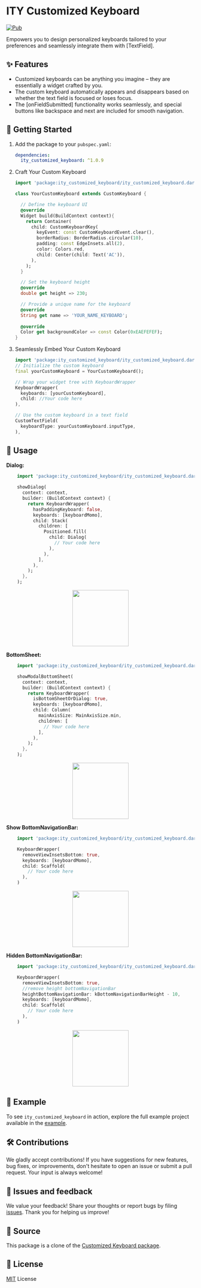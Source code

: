 # ITY Customized Keyboard

[![Pub](https://img.shields.io/pub/v/ity_customized_keyboard.svg)](https://pub.dev/packages/ity_customized_keyboard)

Empowers you to design personalized keyboards tailored to your preferences and seamlessly integrate them with [TextField].

## ✨ Features

- Customized keyboards can be anything you imagine – they are essentially a widget crafted by you.
- The custom keyboard automatically appears and disappears based on whether the text field is
  focused or loses focus.
- The [onFieldSubmitted] functionality works seamlessly, and special buttons like backspace and next
  are included for smooth navigation.

## 🚀 Getting Started

1. Add the package to your `pubspec.yaml`:

   ```yaml
   dependencies:
     ity_customized_keyboard: ^1.0.9
   ```
2. Craft Your Custom Keyboard

    ```dart
    import 'package:ity_customized_keyboard/ity_customized_keyboard.dart';

    class YourCustomKeyboard extends CustomKeyboard {
   
      // Define the keyboard UI
      @override
      Widget build(BuildContext context){
        return Container(
          child: CustomKeyboardKey(
            keyEvent: const CustomKeyboardEvent.clear(),
            borderRadius: BorderRadius.circular(10),
            padding: const EdgeInsets.all(2),
            color: Colors.red,
            child: Center(child: Text('AC')),
          ),
        );
      }
   
      // Set the keyboard height
      @override
      double get height => 230;
   
      // Provide a unique name for the keyboard
      @override
      String get name => 'YOUR_NAME_KEYBOARD';
      
      @override
      Color get backgroundColor => const Color(0xEAEFEFEF);
    }
   ```
3. Seamlessly Embed Your Custom Keyboard
    ```dart
    import 'package:ity_customized_keyboard/ity_customized_keyboard.dart';
    // Initialize the custom keyboard
    final yourCustomKeyboard = YourCustomKeyboard();
   
    // Wrap your widget tree with KeyboardWrapper
    KeyboardWrapper(
      keyboards: [yourCustomKeyboard],
      child: //Your code here
    ),
   
    // Use the custom keyboard in a text field
    CustomTextField(
      keyboardType: yourCustomKeyboard.inputType,
    ),
   ```
## 🔧 Usage
**Dialog:**
```dart
    import 'package:ity_customized_keyboard/ity_customized_keyboard.dart';
    
    showDialog(
      context: context,
      builder: (BuildContext context) {
        return KeyboardWrapper(
          hasPaddingKeyboard: false,
          keyboards: [keyboardMomo],
          child: Stack(
            children: [
              Positioned.fill(
                child: Dialog(
                  // Your code here
                ),
              ),
            ],
          ),
        );
      },
    );
```
<p align="center">
   <img src="https://raw.githubusercontent.com/ityhoang/ity_customized_keyboard/main/resources/dialog.gif" width="150" />
</p>

**BottomSheet:**
```dart
    import 'package:ity_customized_keyboard/ity_customized_keyboard.dart';

    showModalBottomSheet(
      context: context,
      builder: (BuildContext context) {
        return KeyboardWrapper(
          isBottomSheetOrDialog: true,
          keyboards: [keyboardMomo],
          child: Column(
            mainAxisSize: MainAxisSize.min,
            children: [
              // Your code here
            ],
          ),
        );
      },
    );
```

<p align="center">
  <img src="https://raw.githubusercontent.com/ityhoang/ity_customized_keyboard/main/resources/bottomsheet.gif" width="150" />
</p>

**Show BottomNavigationBar:**
```dart
    import 'package:ity_customized_keyboard/ity_customized_keyboard.dart';

    KeyboardWrapper(
      removeViewInsetsBottom: true,
      keyboards: [keyboardMomo],
      child: Scaffold(
        // Your code here
      ),
    )
```

<p align="center">
  <img src="https://raw.githubusercontent.com/ityhoang/ity_customized_keyboard/main/resources/customizedkeyboard.gif" width="150" />
</p>

**Hidden BottomNavigationBar:**
```dart
    import 'package:ity_customized_keyboard/ity_customized_keyboard.dart';

    KeyboardWrapper(
      removeViewInsetsBottom: true,
      //remove height bottomNavigationBar
      heightBottomNavigationBar: kBottomNavigationBarHeight - 10,
      keyboards: [keyboardMomo],
      child: Scaffold(
        // Your code here
      ),
    )
```
<p align="center">
  <img src="https://raw.githubusercontent.com/ityhoang/ity_customized_keyboard/main/resources/bottomnavigationbar.gif" width="150" />
</p>

## 📱 Example

To see `ity_customized_keyboard` in action, explore the full example project available in the [example](https://github.com/ityhoang/ity_customized_keyboard/blob/main/example/lib/main.dart).

## 🛠️ Contributions

We gladly accept contributions! If you have suggestions for new features, bug fixes, or improvements, don't hesitate to open an issue or submit a pull request. Your input is always welcome!

## 🐞 Issues and feedback

We value your feedback! Share your thoughts or report bugs by filing [issues](https://github.com/ityhoang/ity_customized_keyboard/issues). Thank you for helping us improve!

## 📄 Source

This package is a clone of the [Customized Keyboard package](https://pub.dev/packages/customized_keyboard).

## 📜 License

[MIT](https://mit-license.org) License